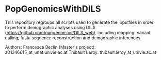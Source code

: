 # PopGenomicsWithDILS

This repository regroups all scripts used to generate the inputfiles in order to perform demographic analyses using DILS (https://github.com/popgenomics/DILS_web), including mapping, variant calling, fasta sequence reconstruction and demographic inferences.

Authors:
Francesca Beclin (Master's project): a01346615_at_unet.univie.ac.at
Thibault Leroy: thibault.leroy_at_univie.ac.at
